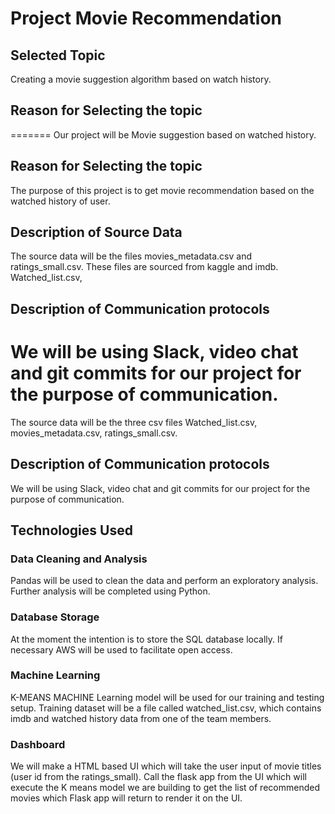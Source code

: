 # Project Movie Recommendation
## Selected Topic

Creating a movie suggestion algorithm based on watch history.

## Reason for Selecting the topic
=======
Our project will be Movie suggestion based on watched history. 

## Reason for Selecting the topic

The purpose of this project is to get movie recommendation based on the watched history of user. 

## Description of Source Data
The source data will be the files movies_metadata.csv and ratings_small.csv.  These files are sourced from kaggle and imdb.  Watched_list.csv, 


## Description of Communication protocols
We will be using Slack, video chat and git commits for our project for the purpose of communication.
=======
The source data will be the three csv files Watched_list.csv, movies_metadata.csv, ratings_small.csv.

## Description of Communication protocols

We will be using Slack, video chat and git commits for our project for the purpose of communication.


## Technologies Used
### Data Cleaning and Analysis
Pandas will be used to clean the data and perform an exploratory analysis. Further analysis will be completed using Python.

### Database Storage
At the moment the intention is to store the SQL database locally.  If necessary AWS will be used to facilitate open access.

### Machine Learning
K-MEANS MACHINE Learning model will be used for our training and testing setup. Training dataset will be a file called watched_list.csv, which contains imdb and watched history data from one of the team members.

### Dashboard
We will make a HTML based UI which will take the user input of movie titles (user id from the ratings_small). Call the flask app from the UI which will execute the K means model we are building to get the list of recommended movies which Flask app will return to render it on the UI.
